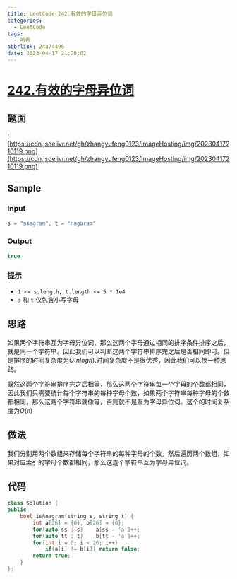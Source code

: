 ```yaml
---
title: LeetCode 242.有效的字母异位词
categories:
  - LeetCode
tags:
  - 哈希
abbrlink: 24a74496
date: 2023-04-17 21:20:02
---
```


# **[242.有效的字母异位词](https://leetcode.cn/problems/valid-anagram/)**

## 题面

![https://cdn.jsdelivr.net/gh/zhangyufeng0123/ImageHosting/img/20230417210119.png](https://cdn.jsdelivr.net/gh/zhangyufeng0123/ImageHosting/img/20230417210119.png)

## Sample

### Input

```cpp
s = "anagram", t = "nagaram"
```

### Output

```cpp
true
```

### 提示

- `1 <= s.length, t.length <= 5 * 1e4`
- `s` 和 `t` 仅包含小写字母

## 思路

如果两个字符串互为字母异位词，那么这两个字母通过相同的排序条件排序之后，就是同一个字符串。因此我们可以判断这两个字符串排序完之后是否相同即可。但是排序的时间复杂度为$O(nlogn)$.时间复杂度不是很优秀，因此我们可以换一种思路。

既然这两个字符串排序完之后相等，那么这两个字符串每一个字母的个数都相同，因此我们只需要统计每个字符串的每种字母个数，如果两个字符串每种字母的个数都相同，那么这两个字符串就像等，否则就不是互为字母异位词。这个的时间复杂度为$O(n)$

## 做法

我们分别用两个数组来存储每个字符串的每种字母的个数，然后遍历两个数组，如果对应索引的字母个数都相同，那么这连个字符串互为字母异位词。

## 代码

```cpp
class Solution {
public:
    bool isAnagram(string s, string t) {
        int a[26] = {0}, b[26] = {0};
        for(auto ss : s)    a[ss - 'a']++;
        for(auto tt : t)    b[tt - 'a']++;
        for(int i = 0; i < 26; i++)
            if(a[i] != b[i]) return false;
        return true;
    }
};
```